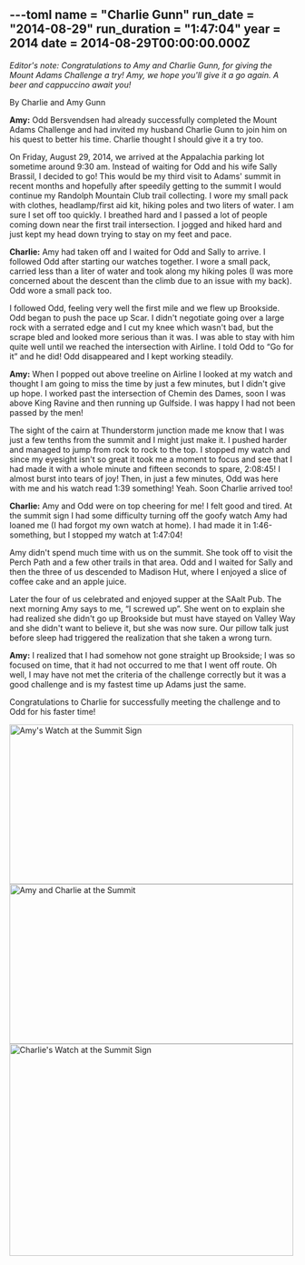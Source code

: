 ---toml
name = "Charlie Gunn"
run_date = "2014-08-29"
run_duration = "1:47:04"
year = 2014
date = 2014-08-29T00:00:00.000Z
---

<p><em>Editor's note: Congratulations to Amy and Charlie Gunn, for giving the Mount Adams Challenge a try! Amy, we hope you'll give it a go again. A beer and cappuccino await you!</em></p>
<p>By Charlie and Amy Gunn</p>
<p><strong>Amy:</strong> Odd Bersvendsen had already successfully completed the Mount Adams Challenge and had invited my husband Charlie Gunn to join him on his quest to better his time. Charlie thought I should give it a try too.</p>
<p>On Friday, August 29, 2014, we arrived at the Appalachia parking lot sometime around 9:30 am. Instead of waiting for Odd and his wife Sally Brassil, I decided to go! This would be my third visit to Adams' summit in recent months and hopefully after speedily getting to the summit I would continue my Randolph Mountain Club trail collecting. I wore my small pack with clothes, headlamp/first aid kit, hiking poles and two liters of water. I am sure I set off too quickly. I breathed hard and I passed a lot of people coming down near the first trail intersection. I jogged and hiked hard and just kept my head down trying to stay on my feet and pace.</p>
<p><strong>Charlie:</strong> Amy had taken off and I waited for Odd and Sally to arrive.  I followed Odd after starting our watches together.  I wore a small pack, carried less than a liter of water and took along my hiking poles (I was more concerned about the descent than the climb due to an issue with my back).  Odd wore a small pack too.</p>
<p>I followed Odd, feeling very well the first mile and we flew up Brookside. Odd began to push the pace up Scar. I didn't negotiate going over a large rock with a serrated edge and I cut my knee which wasn't bad, but the scrape bled and looked more serious than it was. I was able to stay with him quite well until we reached the intersection with Airline. I told Odd to “Go for it” and he did! Odd disappeared and I kept working steadily.</p>
<p><strong>Amy:</strong> When I popped out above treeline on Airline I looked at my watch and thought I am going to miss the time by just a few minutes, but I didn't give up hope. I worked past the intersection of Chemin des Dames, soon I was above King Ravine and then running up Gulfside. I was happy I had not been passed by the men!</p>
<p>The sight of the cairn at Thunderstorm junction made me know that I was just a few tenths from the summit and I might just make it. I pushed harder and managed to jump from rock to rock to the top. I stopped my watch and since my eyesight isn't so great it took me a moment to focus and see that I had made it with a whole minute and fifteen seconds to spare, 2:08:45!  I almost burst into tears of joy! Then, in just a few minutes, Odd was here with me and his watch read 1:39 something! Yeah. Soon Charlie arrived too!</p>
<p><strong>Charlie:</strong> Amy and Odd were on top cheering for me! I felt good and tired. At the summit sign I had some difficulty turning off the goofy watch Amy had loaned me (I had forgot my own watch at home).  I had made it in 1:46-something, but I stopped my watch at 1:47:04!</p>
<p>Amy didn't spend much time with us on the summit. She took off to visit the Perch Path and a few other trails in that area.  Odd and I waited for Sally and then the three of us descended to Madison Hut, where I enjoyed a slice of coffee cake and an apple juice.</p>
<p>Later the four of us celebrated and enjoyed supper at the SAalt Pub. The next morning Amy says to me, “I screwed up”. She went on to explain she had realized she didn't go up Brookside but must have stayed on Valley Way and she didn't want to believe it, but she was now sure. Our pillow talk just before sleep had triggered the realization that she taken a wrong turn.</p>
<p><strong>Amy:</strong> I realized that I had somehow not gone straight up Brookside; I was so focused on time, that it had not occurred to me that I went off route.  Oh well, I may have not met the criteria of the challenge correctly but it was a good challenge and is my fastest time up Adams just the same.</p>
<p>Congratulations to Charlie for successfully meeting the challenge and to Odd for his faster time!</p>
<img src="/images/uploads/amy-watch-summit.jpg" alt="Amy's Watch at the Summit Sign" width="500" height="281" class="img-fluid">
<img src="/images/uploads/charlie-and-amy-summit.jpg" alt="Amy and Charlie at the Summit" width="500" height="281" class="img-fluid">
<img src="/images/uploads/charlie-watch-summit.jpg" alt="Charlie's Watch at the Summit Sign" width="500" height="373" class="img-fluid">



